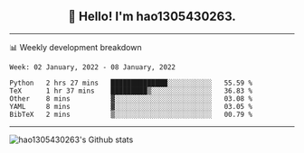 <h2 align="center">👋 Hello! I'm hao1305430263.</h2>


---- 
📊 Weekly development breakdown

<!--START_SECTION:waka-->
```text
Week: 02 January, 2022 - 08 January, 2022

Python   2 hrs 27 mins   ██████████████░░░░░░░░░░░   55.59 % 
TeX      1 hr 37 mins    █████████▒░░░░░░░░░░░░░░░   36.83 % 
Other    8 mins          ▓░░░░░░░░░░░░░░░░░░░░░░░░   03.08 % 
YAML     8 mins          ▓░░░░░░░░░░░░░░░░░░░░░░░░   03.05 % 
BibTeX   2 mins          ▒░░░░░░░░░░░░░░░░░░░░░░░░   00.79 % 
```
<!--END_SECTION:waka-->
----
![hao1305430263's Github stats](https://github-readme-stats.vercel.app/api?username=hao1305430263&show_icons=true)


<!--
**hao1305430263/hao1305430263** is a ✨ _special_ ✨ repository because its `README.md` (this file) appears on your GitHub profile.

Here are some ideas to get you started:

- 🔭 I’m currently working on ...
- 🌱 I’m currently learning ...
- 👯 I’m looking to collaborate on ...
- 🤔 I’m looking for help with ...
- 💬 Ask me about ...
- 📫 How to reach me: ...
- 😄 Pronouns: ...
- ⚡ Fun fact: ...
-->
